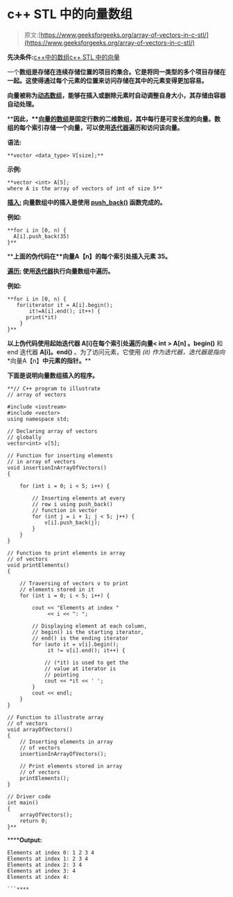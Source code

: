 # c++ STL 中的向量数组

> 原文:[https://www.geeksforgeeks.org/array-of-vectors-in-c-stl/](https://www.geeksforgeeks.org/array-of-vectors-in-c-stl/)

**先决条件:**[c++中的数组](https://www.geeksforgeeks.org/arrays-in-c-cpp/)[c++ STL 中的向量](https://www.geeksforgeeks.org/vector-in-cpp-stl/)

一个[](https://www.geeksforgeeks.org/arrays-in-c-cpp/)**数组是存储在连续存储位置的项目的集合。它是将同一类型的多个项目存储在一起。这使得通过每个元素的位置来访问存储在其中的元素变得更加容易。**

**[](https://www.geeksforgeeks.org/vector-in-cpp-stl/)**向量被称为[动态数组](https://www.geeksforgeeks.org/how-do-dynamic-arrays-work/)，能够在插入或删除元素时自动调整自身大小，其存储由容器自动处理。****

****因此，**[](https://www.geeksforgeeks.org/introduction-to-arrays/)[向量的数组](https://www.geeksforgeeks.org/vector-in-cpp-stl/)**是固定行数的二维数组，其中每行是可变长度的向量。数组的每个索引存储一个向量，可以使用[迭代器](https://www.geeksforgeeks.org/iterators-c-stl/)遍历和访问该向量。****

******语法:******

```
**vector <data_type> V[size];** 
```

******示例:******

```
**vector <int> A[5];
where A is the array of vectors of int of size 5** 
```

****<u>**插入:**</u> 向量数组中的插入是使用 **[push_back()](https://www.geeksforgeeks.org/vectorpush_back-vectorpop_back-c-stl/)** 函数完成的。****

******例如:******

```
**for i in [0, n) {
  A[i].push_back(35)
}** 
```

****上面的伪代码在**向量<int>A【n】**的每个索引处插入元素 35。****

****<u>**遍历:**</u> 使用[迭代器](https://www.geeksforgeeks.org/iterators-c-stl/)执行向量数组中遍历。****

******例如:******

```
**for i in [0, n) {
   for(iterator it = A[i].begin(); 
       it!=A[i].end(); it++) {
      print(*it)
    }
}** 
```

****以上伪代码使用起始迭代器 **A[i]在每个索引处遍历**向量< int > A[n]** 。begin()** 和 end 迭代器 **A[i]。end()** 。为了访问元素，它使用 **(*it)** 作为迭代器，迭代器是指向**向量<int>A【n】**中元素的指针。****

****下面是说明向量数组插入的程序。****

```
**// C++ program to illustrate
// array of vectors

#include <iostream>
#include <vector>
using namespace std;

// Declaring array of vectors
// globally
vector<int> v[5];

// Function for inserting elements
// in array of vectors
void insertionInArrayOfVectors()
{

    for (int i = 0; i < 5; i++) {

        // Inserting elements at every
        // row i using push_back()
        // function in vector
        for (int j = i + 1; j < 5; j++) {
            v[i].push_back(j);
        }
    }
}

// Function to print elements in array
// of vectors
void printElements()
{

    // Traversing of vectors v to print
    // elements stored in it
    for (int i = 0; i < 5; i++) {

        cout << "Elements at index "
             << i << ": ";

        // Displaying element at each column,
        // begin() is the starting iterator,
        // end() is the ending iterator
        for (auto it = v[i].begin();
             it != v[i].end(); it++) {

            // (*it) is used to get the
            // value at iterator is
            // pointing
            cout << *it << ' ';
        }
        cout << endl;
    }
}

// Function to illustrate array
// of vectors
void arrayOfVectors()
{
    // Inserting elements in array
    // of vectors
    insertionInArrayOfVectors();

    // Print elements stored in array
    // of vectors
    printElements();
}

// Driver code
int main()
{
    arrayOfVectors();
    return 0;
}**
```

******Output:**

```
Elements at index 0: 1 2 3 4 
Elements at index 1: 2 3 4 
Elements at index 2: 3 4 
Elements at index 3: 4 
Elements at index 4:

```****